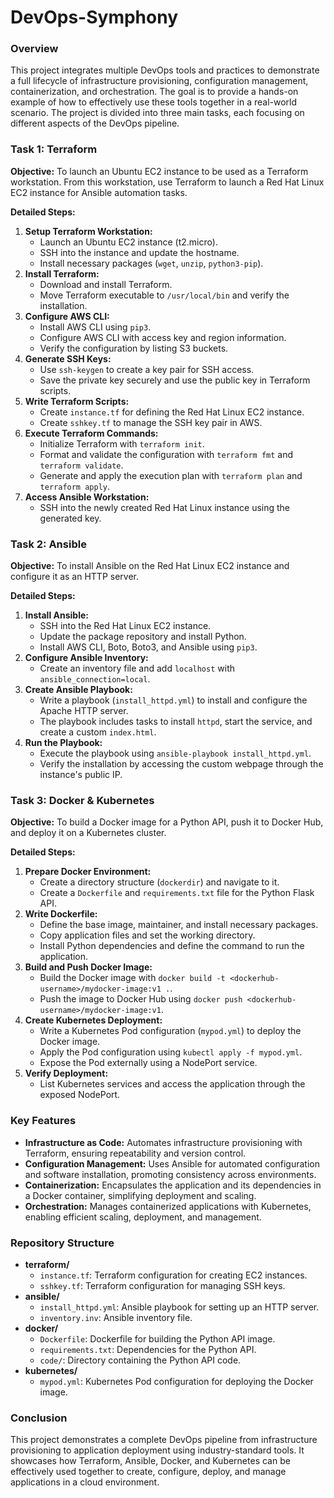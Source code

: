 # DevOps-Symphony

### Overview
This project integrates multiple DevOps tools and practices to demonstrate a full lifecycle of infrastructure provisioning, configuration management, containerization, and orchestration. The goal is to provide a hands-on example of how to effectively use these tools together in a real-world scenario. The project is divided into three main tasks, each focusing on different aspects of the DevOps pipeline.

### Task 1: Terraform

**Objective:** 
To launch an Ubuntu EC2 instance to be used as a Terraform workstation. From this workstation, use Terraform to launch a Red Hat Linux EC2 instance for Ansible automation tasks.

**Detailed Steps:**
1. **Setup Terraform Workstation:**
   - Launch an Ubuntu EC2 instance (t2.micro).
   - SSH into the instance and update the hostname.
   - Install necessary packages (`wget`, `unzip`, `python3-pip`).
2. **Install Terraform:**
   - Download and install Terraform.
   - Move Terraform executable to `/usr/local/bin` and verify the installation.
3. **Configure AWS CLI:**
   - Install AWS CLI using `pip3`.
   - Configure AWS CLI with access key and region information.
   - Verify the configuration by listing S3 buckets.
4. **Generate SSH Keys:**
   - Use `ssh-keygen` to create a key pair for SSH access.
   - Save the private key securely and use the public key in Terraform scripts.
5. **Write Terraform Scripts:**
   - Create `instance.tf` for defining the Red Hat Linux EC2 instance.
   - Create `sshkey.tf` to manage the SSH key pair in AWS.
6. **Execute Terraform Commands:**
   - Initialize Terraform with `terraform init`.
   - Format and validate the configuration with `terraform fmt` and `terraform validate`.
   - Generate and apply the execution plan with `terraform plan` and `terraform apply`.
7. **Access Ansible Workstation:**
   - SSH into the newly created Red Hat Linux instance using the generated key.

### Task 2: Ansible

**Objective:**
To install Ansible on the Red Hat Linux EC2 instance and configure it as an HTTP server.

**Detailed Steps:**
1. **Install Ansible:**
   - SSH into the Red Hat Linux EC2 instance.
   - Update the package repository and install Python.
   - Install AWS CLI, Boto, Boto3, and Ansible using `pip3`.
2. **Configure Ansible Inventory:**
   - Create an inventory file and add `localhost` with `ansible_connection=local`.
3. **Create Ansible Playbook:**
   - Write a playbook (`install_httpd.yml`) to install and configure the Apache HTTP server.
   - The playbook includes tasks to install `httpd`, start the service, and create a custom `index.html`.
4. **Run the Playbook:**
   - Execute the playbook using `ansible-playbook install_httpd.yml`.
   - Verify the installation by accessing the custom webpage through the instance's public IP.

### Task 3: Docker & Kubernetes

**Objective:**
To build a Docker image for a Python API, push it to Docker Hub, and deploy it on a Kubernetes cluster.

**Detailed Steps:**
1. **Prepare Docker Environment:**
   - Create a directory structure (`dockerdir`) and navigate to it.
   - Create a `Dockerfile` and `requirements.txt` file for the Python Flask API.
2. **Write Dockerfile:**
   - Define the base image, maintainer, and install necessary packages.
   - Copy application files and set the working directory.
   - Install Python dependencies and define the command to run the application.
3. **Build and Push Docker Image:**
   - Build the Docker image with `docker build -t <dockerhub-username>/mydocker-image:v1 .`.
   - Push the image to Docker Hub using `docker push <dockerhub-username>/mydocker-image:v1`.
4. **Create Kubernetes Deployment:**
   - Write a Kubernetes Pod configuration (`mypod.yml`) to deploy the Docker image.
   - Apply the Pod configuration using `kubectl apply -f mypod.yml`.
   - Expose the Pod externally using a NodePort service.
5. **Verify Deployment:**
   - List Kubernetes services and access the application through the exposed NodePort.

### Key Features
- **Infrastructure as Code:** Automates infrastructure provisioning with Terraform, ensuring repeatability and version control.
- **Configuration Management:** Uses Ansible for automated configuration and software installation, promoting consistency across environments.
- **Containerization:** Encapsulates the application and its dependencies in a Docker container, simplifying deployment and scaling.
- **Orchestration:** Manages containerized applications with Kubernetes, enabling efficient scaling, deployment, and management.

### Repository Structure
- **terraform/**
  - `instance.tf`: Terraform configuration for creating EC2 instances.
  - `sshkey.tf`: Terraform configuration for managing SSH keys.
- **ansible/**
  - `install_httpd.yml`: Ansible playbook for setting up an HTTP server.
  - `inventory.inv`: Ansible inventory file.
- **docker/**
  - `Dockerfile`: Dockerfile for building the Python API image.
  - `requirements.txt`: Dependencies for the Python API.
  - `code/`: Directory containing the Python API code.
- **kubernetes/**
  - `mypod.yml`: Kubernetes Pod configuration for deploying the Docker image.

### Conclusion
This project demonstrates a complete DevOps pipeline from infrastructure provisioning to application deployment using industry-standard tools. It showcases how Terraform, Ansible, Docker, and Kubernetes can be effectively used together to create, configure, deploy, and manage applications in a cloud environment.

